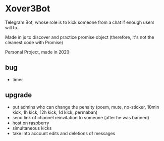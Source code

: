 # Xover3Bot
Telegram Bot, whose role is to kick someone from a chat if enough users will to.

Made in js to discover and practice promise object (therefore, it's not the cleanest code with Promise)

Personal Project, made in 2020


## bug
- timer

## upgrade
- put admins who can change the penalty (poem, mute, no-sticker, 10min kick, 1h kick, 12h kick, 1d kick, permaban)
- send link of channel reinvitation to someone (after he was banned)
- host on raspberry
- simultaneous kicks
- take into account edits and deletions of messages